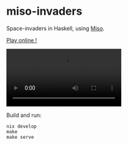 # miso-invaders

Space-invaders in Haskell, using [Miso](https://github.com/dmjio/miso).

[Play online !](https://juliendehos.gitlab.io/miso-invaders)


![](doc/miso-invaders.mp4)

Build and run:

```
nix develop
make
make serve
```

